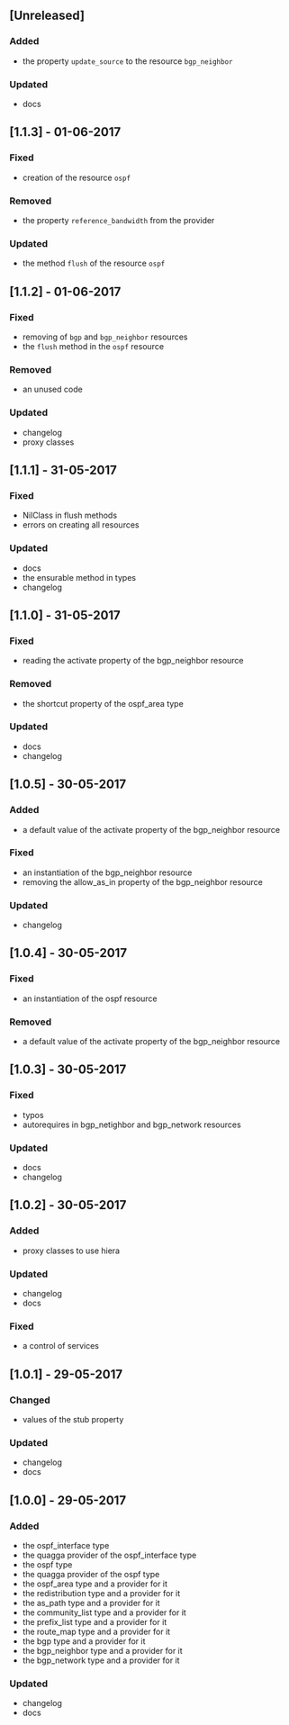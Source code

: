 ## [Unreleased]
### Added
- the property `update_source` to the resource `bgp_neighbor`

### Updated
- docs

## [1.1.3] - 01-06-2017
### Fixed
- creation of the resource `ospf`

### Removed
- the property `reference_bandwidth` from the provider

### Updated
- the method `flush` of the resource `ospf`

## [1.1.2] - 01-06-2017
### Fixed
- removing of `bgp` and `bgp_neighbor` resources
- the `flush` method in the `ospf` resource

### Removed
- an unused code

### Updated
- changelog
- proxy classes

## [1.1.1] - 31-05-2017
### Fixed
- NilClass in flush methods
- errors on creating all resources 

### Updated
- docs
- the ensurable method in types
- changelog

## [1.1.0] - 31-05-2017
### Fixed
- reading the activate property of the bgp_neighbor resource

### Removed
- the shortcut property of the ospf_area type

### Updated
- docs
- changelog

## [1.0.5] - 30-05-2017
### Added
- a default value of the activate property of the bgp_neighbor resource

### Fixed
- an instantiation of the bgp_neighbor resource
- removing the allow_as_in property of the bgp_neighbor resource

### Updated
- changelog

## [1.0.4] - 30-05-2017
### Fixed
- an instantiation of the ospf resource

### Removed
- a default value of the activate property of the bgp_neighbor resource

## [1.0.3] - 30-05-2017
### Fixed
- typos
- autorequires in bgp_netighbor and bgp_network resources

### Updated
- docs
- changelog

## [1.0.2] - 30-05-2017
### Added
- proxy classes to use hiera

### Updated
- changelog
- docs

### Fixed
- a control of services

## [1.0.1] - 29-05-2017
### Changed
- values of the stub property

### Updated
- changelog
- docs

## [1.0.0] - 29-05-2017
### Added
- the ospf_interface type
- the quagga provider of the ospf_interface type
- the ospf type
- the quagga provider of the ospf type
- the ospf_area type and a provider for it
- the redistribution type and a provider for it
- the as_path type and a provider for it
- the community_list type and a provider for it
- the prefix_list type and a provider for it
- the route_map type and a provider for it
- the bgp type and a provider for it
- the bgp_neighbor type and a provider for it
- the bgp_network type and a provider for it

### Updated
- changelog
- docs
